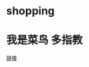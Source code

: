# shopping
我是菜鸟 多指教
====
[链接](https://github.com/hsiangleev/shopping/edit/master/README.md/lianjie)
